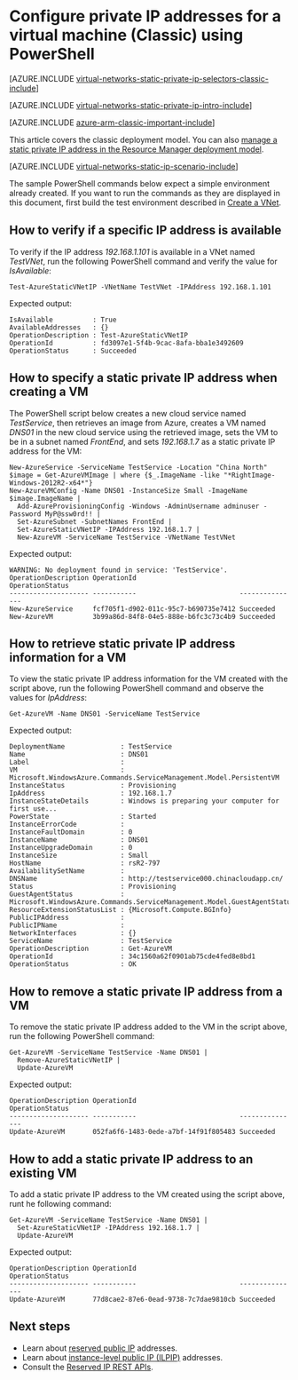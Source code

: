 <properties
    pageTitle="Configure private IP addresses for VMs (Classic) - Azure PowerShell | Azure"
    description="Learn how to configure private IP addresses for virtual machines (Classic) using PowerShell."
    services="virtual-network"
    documentationcenter="na"
    author="jimdial"
    manager="timlt"
    editor="tysonn"
    tags="azure-service-management" />
<tags
    ms.assetid="60c7b489-46ae-48af-a453-2b429a474afd"
    ms.service="virtual-network"
    ms.devlang="na"
    ms.topic="article"
    ms.tgt_pltfrm="na"
    ms.workload="infrastructure-services"
    ms.date="02/02/2016"
    wacn.date=""
    ms.author="jdial"
    ms.custom="H1Hack27Feb2017" />

# Configure private IP addresses for a virtual machine (Classic) using PowerShell

[AZURE.INCLUDE [virtual-networks-static-private-ip-selectors-classic-include](../../includes/virtual-networks-static-private-ip-selectors-classic-include.md)]

[AZURE.INCLUDE [virtual-networks-static-private-ip-intro-include](../../includes/virtual-networks-static-private-ip-intro-include.md)]

[AZURE.INCLUDE [azure-arm-classic-important-include](../../includes/azure-arm-classic-important-include.md)]

This article covers the classic deployment model. You can also [manage a static private IP address in the Resource Manager deployment model](/documentation/articles/virtual-networks-static-private-ip-arm-ps/).

[AZURE.INCLUDE [virtual-networks-static-ip-scenario-include](../../includes/virtual-networks-static-ip-scenario-include.md)]

The sample PowerShell commands below expect a simple environment already created. If you want to run the commands as they are displayed in this document, first build the test environment described in [Create a VNet](/documentation/articles/virtual-networks-create-vnet-classic-netcfg-ps/).

## How to verify if a specific IP address is available
To verify if the IP address *192.168.1.101* is available in a VNet named *TestVNet*, run the following PowerShell command and verify the value for *IsAvailable*:

    Test-AzureStaticVNetIP -VNetName TestVNet -IPAddress 192.168.1.101 

Expected output:

    IsAvailable          : True
    AvailableAddresses   : {}
    OperationDescription : Test-AzureStaticVNetIP
    OperationId          : fd3097e1-5f4b-9cac-8afa-bba1e3492609
    OperationStatus      : Succeeded

## How to specify a static private IP address when creating a VM
The PowerShell script below creates a new cloud service named *TestService*, then retrieves an image from Azure, creates a VM named *DNS01* in the new cloud service using the retrieved image, sets the VM to be in a subnet named *FrontEnd*, and sets *192.168.1.7* as a static private IP address for the VM:

    New-AzureService -ServiceName TestService -Location "China North"
    $image = Get-AzureVMImage | where {$_.ImageName -like "*RightImage-Windows-2012R2-x64*"}
    New-AzureVMConfig -Name DNS01 -InstanceSize Small -ImageName $image.ImageName |
      Add-AzureProvisioningConfig -Windows -AdminUsername adminuser -Password MyP@ssw0rd!! |
      Set-AzureSubnet -SubnetNames FrontEnd |
      Set-AzureStaticVNetIP -IPAddress 192.168.1.7 |
      New-AzureVM -ServiceName TestService -VNetName TestVNet

Expected output:

    WARNING: No deployment found in service: 'TestService'.
    OperationDescription OperationId                          OperationStatus
    -------------------- -----------                          ---------------
    New-AzureService     fcf705f1-d902-011c-95c7-b690735e7412 Succeeded      
    New-AzureVM          3b99a86d-84f8-04e5-888e-b6fc3c73c4b9 Succeeded  

## How to retrieve static private IP address information for a VM
To view the static private IP address information for the VM created with the script above, run the following PowerShell command and observe the values for *IpAddress*:

    Get-AzureVM -Name DNS01 -ServiceName TestService

Expected output:

    DeploymentName              : TestService
    Name                        : DNS01
    Label                       : 
    VM                          : Microsoft.WindowsAzure.Commands.ServiceManagement.Model.PersistentVM
    InstanceStatus              : Provisioning
    IpAddress                   : 192.168.1.7
    InstanceStateDetails        : Windows is preparing your computer for first use...
    PowerState                  : Started
    InstanceErrorCode           : 
    InstanceFaultDomain         : 0
    InstanceName                : DNS01
    InstanceUpgradeDomain       : 0
    InstanceSize                : Small
    HostName                    : rsR2-797
    AvailabilitySetName         : 
    DNSName                     : http://testservice000.chinacloudapp.cn/
    Status                      : Provisioning
    GuestAgentStatus            : Microsoft.WindowsAzure.Commands.ServiceManagement.Model.GuestAgentStatus
    ResourceExtensionStatusList : {Microsoft.Compute.BGInfo}
    PublicIPAddress             : 
    PublicIPName                : 
    NetworkInterfaces           : {}
    ServiceName                 : TestService
    OperationDescription        : Get-AzureVM
    OperationId                 : 34c1560a62f0901ab75cde4fed8e8bd1
    OperationStatus             : OK

## How to remove a static private IP address from a VM
To remove the static private IP address added to the VM in the script above, run the following PowerShell command:

    Get-AzureVM -ServiceName TestService -Name DNS01 |
      Remove-AzureStaticVNetIP |
      Update-AzureVM

Expected output:

    OperationDescription OperationId                          OperationStatus
    -------------------- -----------                          ---------------
    Update-AzureVM       052fa6f6-1483-0ede-a7bf-14f91f805483 Succeeded

## How to add a static private IP address to an existing VM
To add a static private IP address to the VM created using the script above, runt he following command:

    Get-AzureVM -ServiceName TestService -Name DNS01 |
      Set-AzureStaticVNetIP -IPAddress 192.168.1.7 |
      Update-AzureVM

Expected output:

    OperationDescription OperationId                          OperationStatus
    -------------------- -----------                          ---------------
    Update-AzureVM       77d8cae2-87e6-0ead-9738-7c7dae9810cb Succeeded 

## Next steps
* Learn about [reserved public IP](/documentation/articles/virtual-networks-reserved-public-ip/) addresses.
* Learn about [instance-level public IP (ILPIP)](/documentation/articles/virtual-networks-instance-level-public-ip/) addresses.
* Consult the [Reserved IP REST APIs](https://msdn.microsoft.com/zh-cn/library/azure/dn722420.aspx).